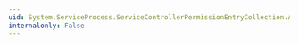 ```yaml
---
uid: System.ServiceProcess.ServiceControllerPermissionEntryCollection.AddRange(System.ServiceProcess.ServiceControllerPermissionEntry[])
internalonly: False
---
```

